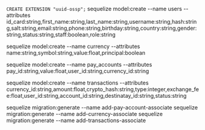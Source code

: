 `CREATE EXTENSION "uuid-ossp";`
sequelize model:create --name users --attributes id_card:string,first_name:string,last_name:string,username:string,hash:string,salt:string,email:string,phone:string,birthday:string,country:string,gender:string,status:string,staff:boolean,role:string

sequelize model:create --name currency --attributes name:string,symbol:string,value:float,principal:boolean

sequelize model:create --name pay_accounts --attributes pay_id:string,value:float,user_id:string,currency_id:string

sequelize model:create --name transactions --attributes currency_id:string,amount:float,crypto_hash:string,type:integer,exchange_fee:float,user_id:string,account_id:string,destinatay_id:string,status:string

sequelize migration:generate --name add-pay-account-associate
sequelize migration:generate --name add-currency-associate
sequelize migration:generate --name add-transactions-associate
